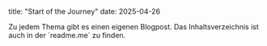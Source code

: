 title: "Start of the Journey"
date: 2025-04-26

Zu jedem Thema gibt es einen eigenen Blogpost. Das Inhaltsverzeichnis ist auch in der ´readme.me´ zu finden. 


